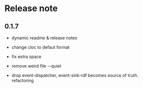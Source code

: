 # Release note

## 0.1.7

* dynamic readme & release notes

* change cloc to defaut format

* fix extra space

* remove weird file --quiet

* drop event-dispatcher, event-sink-rdf becomes source of truth. refactoring


